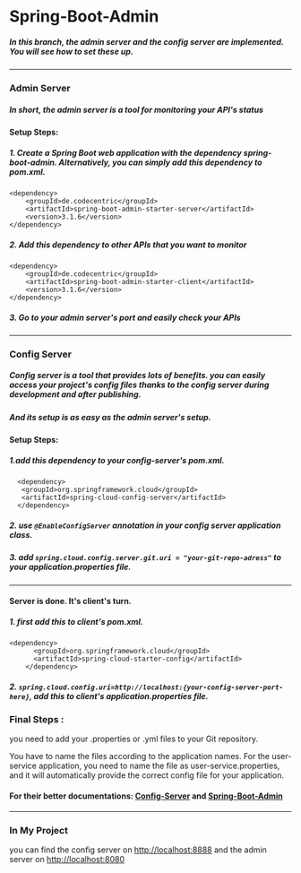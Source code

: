 # Spring-Boot-Admin

##### In this branch, the admin server and the config server are implemented. You will see how to set these up.
---
### Admin Server
##### In short, the admin server is a tool for monitoring your API's status
#### Setup Steps:
 ##### 1. Create a Spring Boot web application with the dependency spring-boot-admin. Alternatively, you can simply add this dependency to pom.xml.
```
<dependency>
    <groupId>de.codecentric</groupId>
    <artifactId>spring-boot-admin-starter-server</artifactId>
    <version>3.1.6</version>
</dependency>
```

##### 2. Add this dependency to other APIs that you want to monitor

```
<dependency>
    <groupId>de.codecentric</groupId>
    <artifactId>spring-boot-admin-starter-client</artifactId>
    <version>3.1.6</version>
</dependency>
```

##### 3. Go to your admin server's port and easily check your APIs


---
### Config Server

##### Config server is a tool that provides lots of benefits. you can easily access your project's config files thanks to the config server during development and after publishing.
##### And its setup is as easy as the admin server's setup.

#### Setup Steps:
##### 1.add this dependency to your config-server's pom.xml.
```
  <dependency>
   <groupId>org.springframework.cloud</groupId>
   <artifactId>spring-cloud-config-server</artifactId>
  </dependency>
```
##### 2. use `@EnableConfigServer` annotation in your config server application class.

##### 3. add `spring.cloud.config.server.git.uri = "your-git-repo-adress"` to your application.properties file.
---
#### Server is done. It's client's turn.


##### 1. first add this to client's pom.xml.
```
<dependency>
      <groupId>org.springframework.cloud</groupId>
      <artifactId>spring-cloud-starter-config</artifactId>
    </dependency>
```
##### 2.  `spring.cloud.config.uri=http://localhost:{your-config-server-port-here}`, add this to client's application.properties file.
### Final Steps :
you need to add your .properties or .yml files to your Git repository. 

You have to name the files according to the application names. 
For the user-service application, you need to name the file as user-service.properties, 
and it will automatically provide the correct config file for your application.
#### For their better documentations: [Config-Server](https://www.springcloud.io/post/2022-03/spring-cloud-config-server-step-by-step/#gsc.tab=0) and [Spring-Boot-Admin](http://docs.spring-boot-admin.com/3.0.2/getting-started.html)
---
### In My Project
you can find the config server on [http://localhost:8888](http://localhost:8888) and the admin server on [http://localhost:8080](http://localhost:8080)


